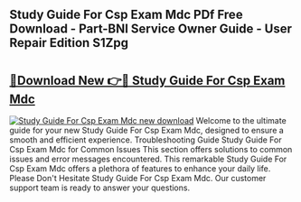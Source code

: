## Study Guide For Csp Exam Mdc PDf Free Download - Part-BNI Service Owner Guide - User Repair Edition S1Zpg

# <h2><a href="http://bc75284.oget.top/?id=Study+Guide+For+Csp+Exam+Mdc">🔗Download New 👉🔴 Study Guide For Csp Exam Mdc</a></h2>

[![Study Guide For Csp Exam Mdc new download](https://i.imgur.com/5g1atiW.png)](http://bc75284.oget.top/?id=Study+Guide+For+Csp+Exam+Mdc)
Welcome to the ultimate guide for your new Study Guide For Csp Exam Mdc, designed to ensure a smooth and efficient experience. Troubleshooting Guide Study Guide For Csp Exam Mdc for Common Issues This section offers solutions to common issues and error messages encountered. This remarkable Study Guide For Csp Exam Mdc offers a plethora of features to enhance your daily life. Please Don't Hesitate Study Guide For Csp Exam Mdc. Our customer support team is ready to answer your questions.
